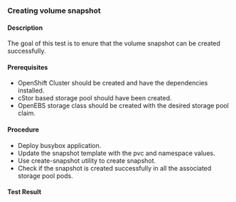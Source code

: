 ### Creating volume snapshot

#### Description
The goal of this test is to enure that the volume snapshot can be created successfully.

#### Prerequisites
- OpenShift Cluster should be created and have the dependencies installed.
- cStor based storage pool should have been created.
- OpenEBS storage class should be created with the desired storage pool claim.

#### Procedure
- Deploy busybox application.
- Update the snapshot template with the pvc and namespace values.
- Use create-snapshot utility to create snapshot.
- Check if the snapshot is created successfully in all the associated storage pool pods.

#### Test Result

